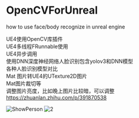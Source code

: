 # OpenCVForUnreal
how to use face/body recognize in unreal engine


UE4使用OpenCV库插件  
UE4多线程FRunnable使用  
UE4异步调用  
使用DNN深度神经网络人脸识别包含yolov3和DNN模型  
各种人脸识别模型对比  
Mat 图片转UE4的UTexture2D图片  
Mat图片裁切等  
调整图片亮度，比如晚上图片比较暗，可以调整  
https://zhuanlan.zhihu.com/p/391870538

![ShowPerson](https://user-images.githubusercontent.com/56669924/181712691-cedb873b-5084-4415-9881-41e2df564de1.png)
![2](https://user-images.githubusercontent.com/56669924/181712722-8e46a89b-0092-4c5d-ae27-7d58637c8aa7.png)
